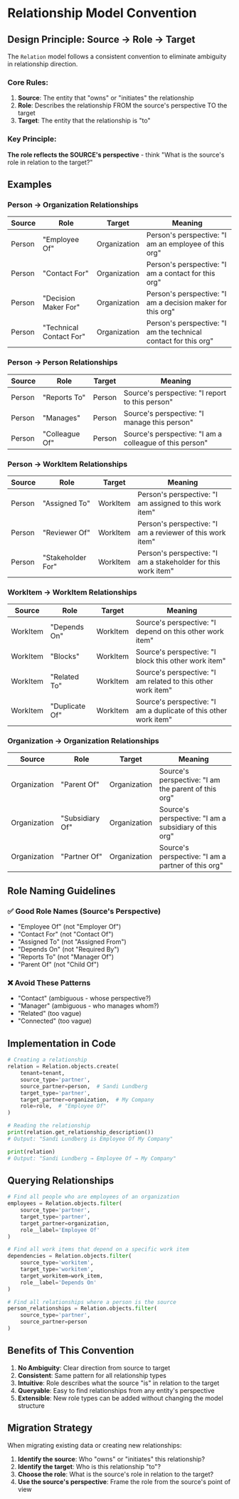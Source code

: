 # Relationship Model Convention

## Design Principle: Source → Role → Target

The `Relation` model follows a consistent convention to eliminate ambiguity in relationship direction.

### Core Rules:

1. **Source**: The entity that "owns" or "initiates" the relationship
2. **Role**: Describes the relationship FROM the source's perspective TO the target
3. **Target**: The entity that the relationship is "to"

### Key Principle:
**The role reflects the SOURCE's perspective** - think "What is the source's role in relation to the target?"

## Examples

### Person → Organization Relationships

| Source | Role | Target | Meaning |
|--------|------|--------|---------|
| Person | "Employee Of" | Organization | Person's perspective: "I am an employee of this org" |
| Person | "Contact For" | Organization | Person's perspective: "I am a contact for this org" |
| Person | "Decision Maker For" | Organization | Person's perspective: "I am a decision maker for this org" |
| Person | "Technical Contact For" | Organization | Person's perspective: "I am the technical contact for this org" |

### Person → Person Relationships

| Source | Role | Target | Meaning |
|--------|------|--------|---------|
| Person | "Reports To" | Person | Source's perspective: "I report to this person" |
| Person | "Manages" | Person | Source's perspective: "I manage this person" |
| Person | "Colleague Of" | Person | Source's perspective: "I am a colleague of this person" |

### Person → WorkItem Relationships

| Source | Role | Target | Meaning |
|--------|------|--------|---------|
| Person | "Assigned To" | WorkItem | Person's perspective: "I am assigned to this work item" |
| Person | "Reviewer Of" | WorkItem | Person's perspective: "I am a reviewer of this work item" |
| Person | "Stakeholder For" | WorkItem | Person's perspective: "I am a stakeholder for this work item" |

### WorkItem → WorkItem Relationships

| Source | Role | Target | Meaning |
|--------|------|--------|---------|
| WorkItem | "Depends On" | WorkItem | Source's perspective: "I depend on this other work item" |
| WorkItem | "Blocks" | WorkItem | Source's perspective: "I block this other work item" |
| WorkItem | "Related To" | WorkItem | Source's perspective: "I am related to this other work item" |
| WorkItem | "Duplicate Of" | WorkItem | Source's perspective: "I am a duplicate of this other work item" |

### Organization → Organization Relationships

| Source | Role | Target | Meaning |
|--------|------|--------|---------|
| Organization | "Parent Of" | Organization | Source's perspective: "I am the parent of this org" |
| Organization | "Subsidiary Of" | Organization | Source's perspective: "I am a subsidiary of this org" |
| Organization | "Partner Of" | Organization | Source's perspective: "I am a partner of this org" |

## Role Naming Guidelines

### ✅ Good Role Names (Source's Perspective)
- "Employee Of" (not "Employer Of")
- "Contact For" (not "Contact Of")
- "Assigned To" (not "Assigned From")
- "Depends On" (not "Required By")
- "Reports To" (not "Manager Of")
- "Parent Of" (not "Child Of")

### ❌ Avoid These Patterns
- "Contact" (ambiguous - whose perspective?)
- "Manager" (ambiguous - who manages whom?)
- "Related" (too vague)
- "Connected" (too vague)

## Implementation in Code

```python
# Creating a relationship
relation = Relation.objects.create(
    tenant=tenant,
    source_type='partner',
    source_partner=person,  # Sandi Lundberg
    target_type='partner', 
    target_partner=organization,  # My Company
    role=role,  # "Employee Of"
)

# Reading the relationship
print(relation.get_relationship_description())
# Output: "Sandi Lundberg is Employee Of My Company"

print(relation)
# Output: "Sandi Lundberg → Employee Of → My Company"
```

## Querying Relationships

```python
# Find all people who are employees of an organization
employees = Relation.objects.filter(
    source_type='partner',
    target_type='partner',
    target_partner=organization,
    role__label='Employee Of'
)

# Find all work items that depend on a specific work item
dependencies = Relation.objects.filter(
    source_type='workitem',
    target_type='workitem',
    target_workitem=work_item,
    role__label='Depends On'
)

# Find all relationships where a person is the source
person_relationships = Relation.objects.filter(
    source_type='partner',
    source_partner=person
)
```

## Benefits of This Convention

1. **No Ambiguity**: Clear direction from source to target
2. **Consistent**: Same pattern for all relationship types
3. **Intuitive**: Role describes what the source "is" in relation to the target
4. **Queryable**: Easy to find relationships from any entity's perspective
5. **Extensible**: New role types can be added without changing the model structure

## Migration Strategy

When migrating existing data or creating new relationships:

1. **Identify the source**: Who "owns" or "initiates" this relationship?
2. **Identify the target**: Who is this relationship "to"?
3. **Choose the role**: What is the source's role in relation to the target?
4. **Use the source's perspective**: Frame the role from the source's point of view 